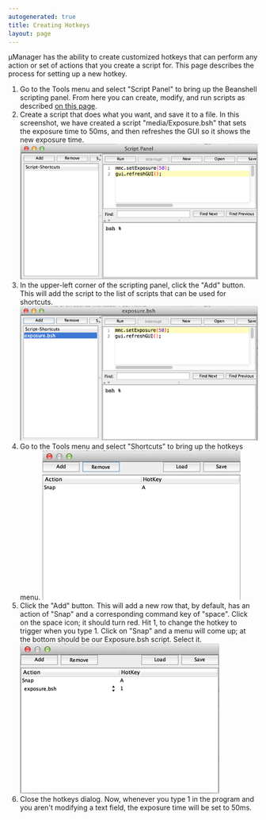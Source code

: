 ```yaml
---
autogenerated: true
title: Creating Hotkeys
layout: page
---
```


µManager has the ability to create customized hotkeys that can perform
any action or set of actions that you create a script for. This page
describes the process for setting up a new hotkey.

1.  Go to the Tools menu and select "Script Panel" to bring up the
    Beanshell scripting panel. From here you can create, modify, and run
    scripts as described [on this
    page](https://micro-manager.org/wiki/Script_Panel_GUI).
2.  Create a script that does what you want, and save it to a file. In
    this screenshot, we have created a script "media/Exposure.bsh" that sets
    the exposure time to 50ms, and then refreshes the GUI so it shows
    the new exposure time.
    ![](media/Hotkey1.png "media/Hotkey1.png")
3.  In the upper-left corner of the scripting panel, click the "Add"
    button. This will add the script to the list of scripts that can be
    used for shortcuts.
    ![](media/Hotkey2.png "media/Hotkey2.png")
4.  Go to the Tools menu and select "Shortcuts" to bring up the hotkeys
    menu.
    ![](media/Hotkey3.png "media/Hotkey3.png")
5.  Click the "Add" button. This will add a new row that, by default,
    has an action of "Snap" and a corresponding command key of "space".
    Click on the space icon; it should turn red. Hit 1, to change the
    hotkey to trigger when you type 1. Click on "Snap" and a menu will
    come up; at the bottom should be our Exposure.bsh script. Select it.
    ![](media/Hotkey4.png "media/Hotkey4.png")
6.  Close the hotkeys dialog. Now, whenever you type 1 in the program
    and you aren't modifying a text field, the exposure time will be set
    to 50ms.
